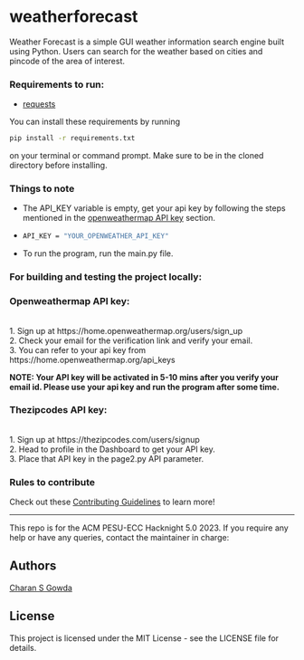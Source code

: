 # weatherforecast

Weather Forecast is a simple GUI weather information search engine built using Python. Users can search for the weather based on cities and pincode of the area of interest.

### Requirements to run:
- [requests](https://docs.python-requests.org/en/latest/)

You can install these requirements by running
```bash
pip install -r requirements.txt
```

on your terminal or command prompt. Make sure to be in the cloned directory before installing. 

### Things to note


- The API_KEY variable is empty, get your api key by following the steps mentioned in the [openweathermap API key](#openweathermap-api-key) section.
- ```bash
  API_KEY = "YOUR_OPENWEATHER_API_KEY"
  ```
- To run the program, run the main.py file.

### For building and testing the project locally:

### Openweathermap API key:
<br>
1. Sign up at https://home.openweathermap.org/users/sign_up<br>
2. Check your email for the verification link and verify your email.<br>
3. You can refer to your api key from https://home.openweathermap.org/api_keys<br>

<b>NOTE: Your API key will be activated in 5-10 mins after you verify your email id. Please use your api key and run the program after some time.</b>

### Thezipcodes API key:
<br>
1. Sign up at https://thezipcodes.com/users/signup<br>
2. Head to profile in the Dashboard to get your API key.<br>
3. Place that API key in the page2.py API parameter.<br>

### Rules to contribute

Check out these [Contributing Guidelines](https://github.com/charan2308/weatherforecast/blob/main/CONTRIBUTION.md) to learn more!

***
This repo is for the ACM PESU-ECC Hacknight 5.0 2023. If you require any help or have any queries, contact the maintainer in charge:
## Authors
[Charan S Gowda](https://github.com/charan2308)
## License
This project is licensed under the MIT License - see the LICENSE file for details.



